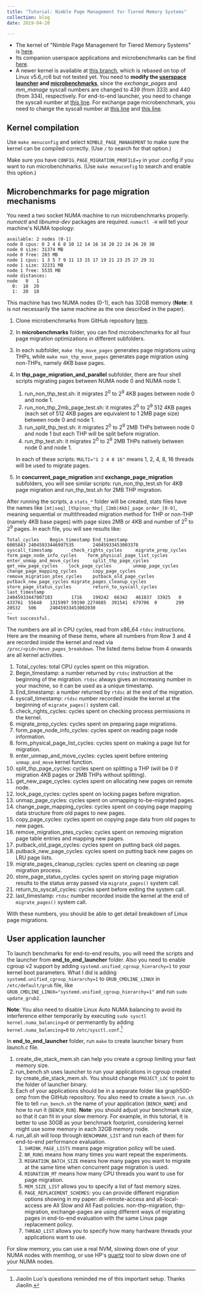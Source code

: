 ```yaml
---
title: "Tutorial: Nimble Page Management for Tiered Memory Systems"
collection: blog
date: 2019-04-20

---
```


- The kernel of "Nimble Page Management for Tiered Memory Systems" is [here](https://github.com/ysarch-lab/nimble_page_management_asplos_2019).
- Its companion userspace applications and microbenchmarks can be find [here](https://github.com/ysarch-lab/nimble_page_management_userspace).
- A newer kernel is available at [this branch](https://github.com/ysarch-lab/nimble_page_management_asplos_2019/tree/nimble_page_management_5_6_rc6), which is rebased on top of Linux v5.6\_rc6 but not tested yet. You need to **modify the [userspace launcher](https://github.com/ysarch-lab/nimble_page_management_userspace/blob/master/end_to_end_launcher/launcher.c) and [microbenchmarks](https://github.com/ysarch-lab/nimble_page_management_userspace/tree/master/microbenchmarks/exchange_page_migration)**, since the _exchange_pages_ and _mm_manage_ syscall numbers are changed to 439 (from 333) and 440 (from 334), respectively. For end-to-end launcher, you need to change the syscall number at [this line](https://github.com/ysarch-lab/nimble_page_management_userspace/blob/master/end_to_end_launcher/launcher.c#L75). For exchange page microbenchmark, you need to change the syscall number at [this line](https://github.com/ysarch-lab/nimble_page_management_userspace/blob/master/microbenchmarks/exchange_page_migration/non_thp_move_page_breakdown.c#L234) and [this line](https://github.com/ysarch-lab/nimble_page_management_userspace/blob/master/microbenchmarks/exchange_page_migration/move_page_breakdown.c#L237).

## Kernel compilation

Use `make menuconfig` and select `NIMBLE_PAGE_MANAGEMENT` to make sure the
kernel can be compiled correctly. (Use `/` to search for that option.)

Make sure you have `CONFIG_PAGE_MIGRATION_PROFILE=y` in your .config if you want
to run microbenchmarks. (Use `make menuconfig` to search and enable this option.)

## Microbenchmarks for page migration mechanisms

You need a two socket NUMA machine to run microbenchmarks properly. *numactl* and *libnuma-dev* packages are required. `numactl -H` will tell your machine's NUMA topology:

```
available: 2 nodes (0-1)
node 0 cpus: 0 2 4 6 8 10 12 14 16 18 20 22 24 26 28 30
node 0 size: 31374 MB
node 0 free: 203 MB
node 1 cpus: 1 3 5 7 9 11 13 15 17 19 21 23 25 27 29 31
node 1 size: 32231 MB
node 1 free: 5535 MB
node distances:
node   0   1
  0:  10  20
  1:  20  10
```

This machine has two NUMA nodes (0-1), each has 32GB memory (**Note**: it is not necessarily the same machine as the one described in the paper).

1. Clone microbenchmarks from GitHub repository [here](https://github.com/ysarch-lab/nimble_page_management_userspace).

2. In **microbenchmarks** folder, you can find microbenchmarks for all four page migration optimizations in different subfolders.

3. In each subfolder, `make thp_move_pages` generates page migrations using THPs, while `make non_thp_move_pages` generates page migration using non-THPs, namely 4KB base pages.

4. In **thp_page_migration_and_parallel** subfolder, there are four shell scripts migrating pages between NUMA node 0 and NUMA node 1.

   1. run_non_thp_test.sh: it migrates 2<sup>0</sup> to 2<sup>9</sup> 4KB pages between node 0 and node 1.
   2. run_non_thp_2mb_page_test.sh: it migrates 2<sup>0</sup> to 2<sup>9</sup> 512 4KB pages (each set of 512 4KB pages are equivalent to 1 2MB page size) between node 0 and node 1.
   3. run_split_thp_test.sh: it migrates 2<sup>0</sup> to 2<sup>9</sup> 2MB THPs between node 0 and node 1 but each THP will be split before migration.
   4. run_thp_test.sh: it migrates 2<sup>0</sup> to 2<sup>9</sup> 2MB THPs natively between node 0 and node 1.

   In each of these scripts: `MULTI="1 2 4 8 16"` means 1, 2, 4, 8, 16 threads will be used to migrate pages.

5. In **concurrent_page_migration** and **exchange_page_migration** subfolders, you will see similar scripts: run_non_thp_test.sh for 4KB page migration and run_thp_test.sh for 2MB THP migration.

After running the scripts, a `stats_*` folder will be created, stats files have the names like `[mt|seq]_[thp|non_thp]_[2mb|4kb]_page_order_[0-9]`, meaning sequential or multithreaded migration method for THP or non-THP (namely 4KB base pages) with page sizes 2MB or 4KB and number of 2<sup>0</sup> to 2<sup>9</sup> pages. In each file, you will see results like:


```
Total_cycles    Begin_timestamp End_timestamp
6005843 24045933446997535       24045933453003378
syscall_timestamp       check_rights_cycles     migrate_prep_cycles     form_page_node_info_cycles    form_physical_page_list_cycles   enter_unmap_and_move_cycles     split_thp_page_cycles   get_new_page_cycles    lock_page_cycles        unmap_page_cycles       change_page_mapping_cycles      copy_page_cycles       remove_migration_ptes_cycles    putback_old_page_cycles putback_new_page_cycles migrate_pages_cleanup_cycles   store_page_status_cycles        return_to_syscall_cycles        last_timestamp
24045933447007103       1716    199242  66342   461837  33925   0       433761  55648   1315997 59190 2274685  391541  679706  0       299     20532   506     24045933453002030
--
Test successful.
```

The numbers are all in CPU cycles, read from x86_64 `rtdsc` instructions. Here are the meaning of these items, where all numbers from Row 3 and 4 are recorded inside the kernel and read via `/proc/<pid>/move_pages_breakdown`. The listed items below from 4 onwards are all kernel activities.

1. Total_cycles: total CPU cycles spent on this migration.
2. Begin_timestamp: a number returned by `rtdsc` instruction at the beginning of the migration. `rtdsc` always gives an increasing number in your machine, so it can be used as a unique timestamp.
3. End_timestamp: a number returned by `rtdsc` at the end of the migration.
4. syscall_timestamp: `rtdsc` number recorded inside the kernel at the beginning of `migrate_pages()` system call.
5. check_rights_cycles: cycles spent on checking process permissions in the kernel.
6. migrate_prep_cycles: cycles spent on preparing page migrations.
7. form_page_node_info_cycles: cycles spent on reading page node information.
8. form_physical_page_list_cycles: cycles spent on making a page list for migration.
9. enter_unmap_and_move_cycles: cycles spent before entering `unmap_and_move` kernel function.
10. split_thp_page_cycles: cycles spent on splitting a THP (will be 0 if migration 4KB pages or 2MB THPs without splitting).
11. get_new_page_cycles: cycles spent on allocating new pages on remote node.
12. lock_page_cycles: cycles spent on locking pages before migration.
13. unmap_page_cycles: cycles spent on unmapping to-be-migrated pages.
14. change_page_mapping_cycles: cycles spent on copying page mapping data structure from old pages to new pages.
15. copy_page_cycles: cycles spent on copying page data from old pages to new pages.
16. remove_migration_ptes_cycles: cycles spent on removing migration page table entries and mapping new pages.
17. putback_old_page_cycles: cycles spent on putting back old pages.
18. putback_new_page_cycles: cycles spent on putting back new pages on LRU page lists.
19. migrate_pages_cleanup_cycles: cycles spent on cleaning up page migration process.
20. store_page_status_cycles: cycles spent on storing page migration results to the status array passed via `migrate_pages()` system call.
21. return_to_syscall_cycles: cycles spent before exiting the system call.
22. last_timestamp: `rtdsc` number recorded inside the kernel at the end of `migrate_pages()` system call.

With these numbers, you should be able to get detail breakdown of Linux page migrations.

## User application launcher

To launch benchmarks for end-to-end results, you will need the scripts and the launcher from **end_to_end_launcher** folder. Also you need to enable cgroup v2 support by adding `systemd.unified_cgroup_hierarchy=1` to your kernel boot parameters. What I did is adding `systemd.unified_cgroup_hierarchy=1` to `GRUB_CMDLINE_LINUX` in `/etc/default/grub` file, like `GRUB_CMDLINE_LINUX="systemd.unified_cgroup_hierarchy=1"` and run `sudo update_grub2`.

**Note**: You also need to disable Linux Auto NUMA balancing to avoid its interference either temporarily by executing `sudo sysctl kernel.numa_balancing=0` or permenantly by adding `kernel.numa_balancing=0` to `/etc/sysctl.conf`.[^1]

[^1]: Jiaolin Luo's questions reminded me of this important setup. Thanks Jiaolin.

In **end_to_end_launcher** folder, run `make` to create launcher binary from *launch.c* file.

1. create_die_stack_mem.sh can help you create a cgroup limiting your fast memory size.
2. run_bench.sh uses launcher to run your applications in cgroup created by create_die_stack_mem.sh. You should change `PROJECT_LOC` to point to the folder of launcher binary.
3. Each of your applications should be in a separate folder like graph500-omp from the GitHub repository. You also need to create a `bench_run.sh` file to tell `run_bench.sh` the name of your application (`BENCH_NAME`) and how to run it (`BENCH_RUN`). **Note**: you should adjust your benchmark size, so that it can fit in your slow memory. For example, in this tutorial, it is better to use 30GB as your benchmark footprint, considering kernel might use some memory in each 32GB memory node.
4. run_all.sh will loop through `BENCHMARK_LIST` and run each of them for end-to-end performance evaluation.
   1. `SHRINK_PAGE_LISTS` means page migration policy will be used.
   2. `NR_RUNS` means how many times you want repeat the experiments.
   3. `MIGRATION_BATCH_SIZE` means how many pages you want to migrate at the same time when concurrent page migration is used.
   4. `MIGRATION_MT` means how many CPU threads you want to use for page migration.
   5.  `MEM_SIZE_LIST` allows you to specify a list of fast memory sizes.
   6. `PAGE_REPLACEMENT_SCHEMES`: you can provide different migration options showing in my paper: all-remote-access and all-local-access are All Slow and All Fast policies. non-thp-migration, thp-migration, exchange-pages are using different ways of migrating pages in end-to-end evaluation with the same Linux page replacement policy.
   7. `THREAD_LIST` allows you to specify how many hardware threads your applications want to use.

For slow memory, you can use a real NVM, slowing down one of your NUMA nodes with memhog, or use HP's [quartz](https://github.com/HewlettPackard/quartz) tool to slow down one of your NUMA nodes.